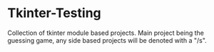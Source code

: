 # Tkinter-Testing
Collection of tkinter module based projects.
Main project being the guessing game, any side based projects will be denoted with a "/s".
